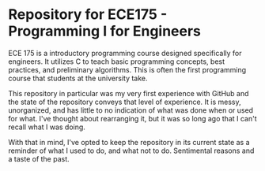 # Repository for ECE175 - Programming I for Engineers

ECE 175 is a introductory programming course designed specifically for engineers. It utilizes C to teach basic programming concepts, best practices, and preliminary algorithms. This is often the first programming course that students at the university take.

This repository in particular was my very first experience with GitHub and the state of the repository conveys that level of experience. It is messy, unorganized, and has little to no indication of what was done when or used for what. I've thought about rearranging it, but it was so long ago that I can't recall what I was doing.

With that in mind, I've opted to keep the repository in its current state as a reminder of what I used to do, and what not to do. Sentimental reasons and a taste of the past.
